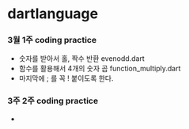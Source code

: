 # dartlanguage

### 3월 1주 coding practice

- 숫자를 받아서 홀, 짝수 반환 evenodd.dart
- 함수를 활용해서 4개의 숫자 곱 function_multiply.dart
- 마지막에 ; 를 꼭 ! 붙이도록 한다.

### 3주 2주 coding practice

-
